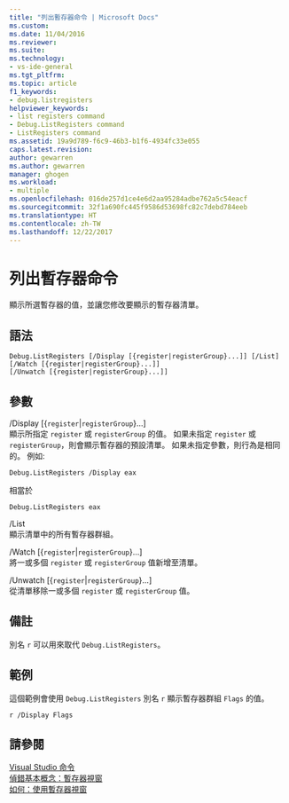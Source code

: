 ```yaml
---
title: "列出暫存器命令 | Microsoft Docs"
ms.custom: 
ms.date: 11/04/2016
ms.reviewer: 
ms.suite: 
ms.technology:
- vs-ide-general
ms.tgt_pltfrm: 
ms.topic: article
f1_keywords:
- debug.listregisters
helpviewer_keywords:
- list registers command
- Debug.ListRegisters command
- ListRegisters command
ms.assetid: 19a9d789-f6c9-46b3-b1f6-4934fc33e055
caps.latest.revision: 
author: gewarren
ms.author: gewarren
manager: ghogen
ms.workload:
- multiple
ms.openlocfilehash: 016de257d1ce4e6d2aa95284adbe762a5c54eacf
ms.sourcegitcommit: 32f1a690fc445f9586d53698fc82c7debd784eeb
ms.translationtype: HT
ms.contentlocale: zh-TW
ms.lasthandoff: 12/22/2017
---
```

# <a name="list-registers-command"></a>列出暫存器命令
顯示所選暫存器的值，並讓您修改要顯示的暫存器清單。  
  
## <a name="syntax"></a>語法  
  
```  
Debug.ListRegisters [/Display [{register|registerGroup}...]] [/List]  
[/Watch [{register|registerGroup}...]]  
[/Unwatch [{register|registerGroup}...]]  
```  
  
## <a name="switches"></a>參數  
 /Display [{`register`&#124;`registerGroup`}...]  
 顯示所指定 `register` 或 `registerGroup` 的值。 如果未指定 `register` 或 `registerGroup`，則會顯示暫存器的預設清單。 如果未指定參數，則行為是相同的。 例如:   
  
 `Debug.ListRegisters /Display eax`  
  
 相當於  
  
 `Debug.ListRegisters eax`  
  
 /List  
 顯示清單中的所有暫存器群組。  
  
 /Watch [{`register`&#124;`registerGroup`}...]  
 將一或多個 `register` 或 `registerGroup` 值新增至清單。  
  
 /Unwatch [{`register`&#124;`registerGroup`}...]  
 從清單移除一或多個 `register` 或 `registerGroup` 值。  
  
## <a name="remarks"></a>備註  
 別名 `r` 可以用來取代 `Debug.ListRegisters`。  
  
## <a name="example"></a>範例  
 這個範例會使用 `Debug.ListRegisters` 別名 `r` 顯示暫存器群組 `Flags` 的值。  
  
```  
r /Display Flags  
```  
  
## <a name="see-also"></a>請參閱  
 [Visual Studio 命令](../../ide/reference/visual-studio-commands.md)   
 [偵錯基本概念：暫存器視窗](../../debugger/debugging-basics-registers-window.md)   
 [如何：使用暫存器視窗](../../debugger/how-to-use-the-registers-window.md)